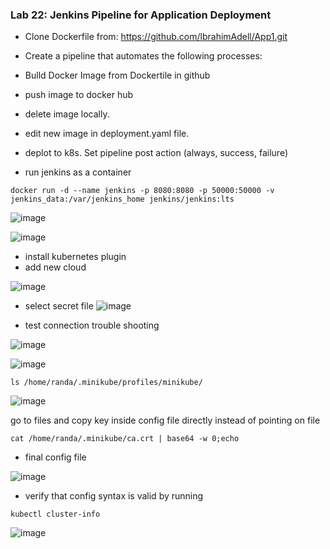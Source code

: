 ### Lab 22: Jenkins Pipeline for Application Deployment
- Clone Dockerfile from: https://github.com/lbrahimAdell/App1.git
- Create a pipeline that automates the following processes:
- Bulld Docker Image from Dockertile in github
- push image to docker hub
- delete image locally.
- edit new image in deployment.yaml file.
- deplot to k8s.
Set pipeline post action (always, success, failure)

- run jenkins as a container
```
docker run -d --name jenkins -p 8080:8080 -p 50000:50000 -v jenkins_data:/var/jenkins_home jenkins/jenkins:lts
```
![image](https://github.com/user-attachments/assets/48c21e3f-df89-4a1c-9365-8720066ba57d)

![image](https://github.com/user-attachments/assets/1f6eca3f-ac7e-4f7a-ad8d-5984412bd047)

- install kubernetes plugin
- add new cloud

![image](https://github.com/user-attachments/assets/fcb6900b-50ab-4574-941f-09b7d7dc39bf)

- select secret file 
![image](https://github.com/user-attachments/assets/84a24cea-2713-4340-b901-902fd0855ce6)

- test connection trouble shooting

![image](https://github.com/user-attachments/assets/83b1e857-35a4-4218-84b6-18cbbc10c25f)

![image](https://github.com/user-attachments/assets/431fc46e-a772-4cfb-bdcf-6158741c1789)

```
ls /home/randa/.minikube/profiles/minikube/

```

![image](https://github.com/user-attachments/assets/33597738-37db-4845-ae6e-832f24245a86)

go to files and copy key inside config file directly instead of pointing on file

```
cat /home/randa/.minikube/ca.crt | base64 -w 0;echo
```

- final config file

![image](https://github.com/user-attachments/assets/442a0028-c0e9-40a7-8b55-0ff281579291)

- verify that config syntax is valid by running

```
kubectl cluster-info
```

![image](https://github.com/user-attachments/assets/fdbea181-dda2-4349-942f-ce7683787874)








